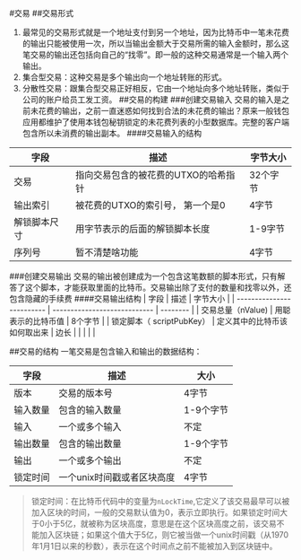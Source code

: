 #交易
##交易形式
1. 最常见的交易形式就是一个地址支付到另一个地址，因为比特币中一笔未花费的输出只能被使用一次，所以当输出金额大于交易所需的输入金额时，那么这笔交易的输出还包括向自己的“找零”。即一般的这种交易通常是一个输入两个输出。
2. 集合型交易：这种交易是多个输出向一个地址转账的形式。
3. 分散性交易：跟集合型交易正好相反，它由一个地址向多个地址转账，类似于公司的账户给员工发工资。
##交易的构建
###创建交易输入
交易的输入是之前未花费的输出，之前一直迷惑如何找到合法的未花费的输出？原来一般钱包应用都维护了使用本钱包秘钥锁定的未花费列表的小型数据库。完整的客户端包含所以未消费的输出副本。
####交易输入的结构

| 字段         | 描述                                 | 字节大小 |
| ------------ | ------------------------------------ | -------- |
| 交易         | 指向交易包含的被花费的UTXO的哈希指针 | 32个字节 |
| 输出索引     | 被花费的UTXO的索引号， 第⼀个是0     | 4字节    |
| 解锁脚本尺⼨ | ⽤字节表⽰的后⾯的解锁脚本⻓度       | 1-9字节  |
| 序列号       | 暂不清楚啥功能                       | 4字节    |

###创建交易输出
交易的输出被创建成为一个包含这笔数额的脚本形式，只有解答了这个脚本，才能获取里面的比特币。交易输出除了支付的数量和找零以外，还包含隐藏的手续费
####交易输出结构
| 字段                      | 描述                         | 字节大小 |
| ------------------------- | ---------------------------- | -------- |
| 交易总量（nValue)         | 用聪表示的比特币值           | 8个字节  |
| 锁定脚本（ scriptPubKey） | 定义其中的比特币该如何取出来 | 边长     |
|                           |                              |          |

##交易的结构
一笔交易是包含输入和输出的数据结构：

| 字段     | 描述                       | 大小      |
| -------- | -------------------------- | --------- |
| 版本     | 交易的版本号               | 4字节     |
| 输入数量 | 包含的输入数量             | 1-9个字节 |
| 输入     | 一个或多个输入             | 不定      |
| 输出数量 | 包含的输出数量             | 1-9个字节 |
| 输出     | 一个或多个输出             | 不定      |
| 锁定时间 | 一个unix时间戳或者区块高度 | 4字节     |

> 锁定时间：在比特币代码中的变量为`nLockTime`,它定义了该交易最早可以被加入区块的时间，一般的交易默认值为0，表示立即执行。如果锁定时间大于0小于5亿，就被称为区块高度，意思是在这个区块高度之前，该交易不能加入区块链；如果这个值大于5亿，则它被当做一个unix时间戳（从1970年1月1日以来的秒数），表示在这个时间点之前不能被加入到区块链中。